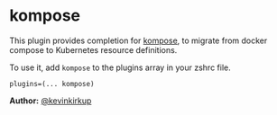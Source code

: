 # kompose

This plugin provides completion for [kompose](https://github.com/kubernetes/kompose),
to migrate from docker compose to Kubernetes resource definitions.

To use it, add `kompose` to the plugins array in your zshrc file.

```
plugins=(... kompose)
```

**Author:** [@kevinkirkup](https://github.com/kevinkirkup)
